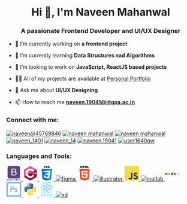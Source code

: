 <h1 align="center">Hi 👋, I'm Naveen Mahanwal</h1>
<h3 align="center">A passionate Frontend Developer and UI/UX Designer</h3>

- 🔭 I’m currently working on **a frontend project**

- 🌱 I’m currently learning **Data Structures nad Algorithms**

- 👯 I’m looking to work on **JavaScript, ReactJS based projects**

- 👨‍💻 All of my projects are available at [Personal Portfolio](https://sites.google.com/view/designerhunt/home?authuser=0)

- 💬 Ask me about **UI/UX Designing**

- 📫 How to reach me **naveen.19041@iitgoa.ac.in**

<h3 align="left">Connect with me:</h3>
<p align="left">
<a href="https://twitter.com/naveen@45769846" target="blank"><img align="center" src="https://raw.githubusercontent.com/rahuldkjain/github-profile-readme-generator/master/src/images/icons/Social/twitter.svg" alt="naveen@45769846" height="30" width="40" /></a>
<a href="https://linkedin.com/in/naveen mahanwal" target="blank"><img align="center" src="https://raw.githubusercontent.com/rahuldkjain/github-profile-readme-generator/master/src/images/icons/Social/linked-in-alt.svg" alt="naveen mahanwal" height="30" width="40" /></a>
<a href="https://fb.com/naveen mahanwal" target="blank"><img align="center" src="https://raw.githubusercontent.com/rahuldkjain/github-profile-readme-generator/master/src/images/icons/Social/facebook.svg" alt="naveen mahanwal" height="30" width="40" /></a>
<a href="https://instagram.com/naveen_1401" target="blank"><img align="center" src="https://raw.githubusercontent.com/rahuldkjain/github-profile-readme-generator/master/src/images/icons/Social/instagram.svg" alt="naveen_1401" height="30" width="40" /></a>
<a href="https://www.codechef.com/users/naveen_14" target="blank"><img align="center" src="https://cdn.jsdelivr.net/npm/simple-icons@3.1.0/icons/codechef.svg" alt="naveen_14" height="30" width="40" /></a>
<a href="https://codeforces.com/profile/naveen.19041" target="blank"><img align="center" src="https://cdn.jsdelivr.net/npm/simple-icons@3.0.1/icons/codeforces.svg" alt="naveen.19041" height="30" width="40" /></a>
<a href="https://www.leetcode.com/user1640qw" target="blank"><img align="center" src="https://raw.githubusercontent.com/rahuldkjain/github-profile-readme-generator/master/src/images/icons/Social/leet-code.svg" alt="user1640qw" height="30" width="40" /></a>
</p>

<h3 align="left">Languages and Tools:</h3>
<p align="left"> <a href="https://getbootstrap.com" target="_blank"> <img src="https://raw.githubusercontent.com/devicons/devicon/master/icons/bootstrap/bootstrap-plain-wordmark.svg" alt="bootstrap" width="40" height="40"/> </a> <a href="https://www.w3schools.com/cpp/" target="_blank"> <img src="https://raw.githubusercontent.com/devicons/devicon/master/icons/cplusplus/cplusplus-original.svg" alt="cplusplus" width="40" height="40"/> </a> <a href="https://www.w3schools.com/css/" target="_blank"> <img src="https://raw.githubusercontent.com/devicons/devicon/master/icons/css3/css3-original-wordmark.svg" alt="css3" width="40" height="40"/> </a> <a href="https://www.figma.com/" target="_blank"> <img src="https://www.vectorlogo.zone/logos/figma/figma-icon.svg" alt="figma" width="40" height="40"/> </a> <a href="https://www.w3.org/html/" target="_blank"> <img src="https://raw.githubusercontent.com/devicons/devicon/master/icons/html5/html5-original-wordmark.svg" alt="html5" width="40" height="40"/> </a> <a href="https://www.adobe.com/in/products/illustrator.html" target="_blank"> <img src="https://www.vectorlogo.zone/logos/adobe_illustrator/adobe_illustrator-icon.svg" alt="illustrator" width="40" height="40"/> </a> <a href="https://developer.mozilla.org/en-US/docs/Web/JavaScript" target="_blank"> <img src="https://raw.githubusercontent.com/devicons/devicon/master/icons/javascript/javascript-original.svg" alt="javascript" width="40" height="40"/> </a> <a href="https://www.mathworks.com/" target="_blank"> <img src="https://upload.wikimedia.org/wikipedia/commons/2/21/Matlab_Logo.png" alt="matlab" width="40" height="40"/> </a> <a href="https://nodejs.org" target="_blank"> <img src="https://raw.githubusercontent.com/devicons/devicon/master/icons/nodejs/nodejs-original-wordmark.svg" alt="nodejs" width="40" height="40"/> </a> <a href="https://www.photoshop.com/en" target="_blank"> <img src="https://raw.githubusercontent.com/devicons/devicon/master/icons/photoshop/photoshop-line.svg" alt="photoshop" width="40" height="40"/> </a> <a href="https://www.python.org" target="_blank"> <img src="https://raw.githubusercontent.com/devicons/devicon/master/icons/python/python-original.svg" alt="python" width="40" height="40"/> </a> <a href="https://reactjs.org/" target="_blank"> <img src="https://raw.githubusercontent.com/devicons/devicon/master/icons/react/react-original-wordmark.svg" alt="react" width="40" height="40"/> </a> <a href="https://www.adobe.com/products/xd.html" target="_blank"> <img src="https://cdn.worldvectorlogo.com/logos/adobe-xd.svg" alt="xd" width="40" height="40"/> </a> </p>

